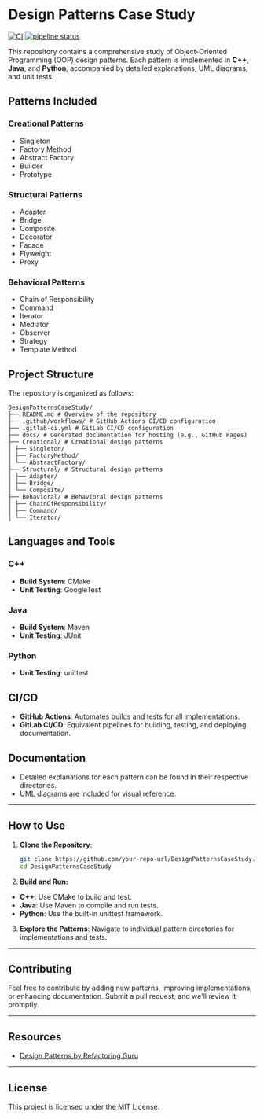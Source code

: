 # Design Patterns Case Study

[![CI](https://github.com/MangaD/Design-Patterns-Case-Study/actions/workflows/ci.yml/badge.svg)](https://github.com/MangaD/Design-Patterns-Case-Study/actions/workflows/ci.yml) [![pipeline status](https://gitlab.com/MangaD/design-patterns-case-study/badges/main/pipeline.svg)](https://gitlab.com/MangaD/design-patterns-case-study/-/commits/main) 

This repository contains a comprehensive study of Object-Oriented Programming (OOP) design patterns. Each pattern is implemented in **C++**, **Java**, and **Python**, accompanied by detailed explanations, UML diagrams, and unit tests.

## Patterns Included

### Creational Patterns
- Singleton
- Factory Method
- Abstract Factory
- Builder
- Prototype

### Structural Patterns
- Adapter
- Bridge
- Composite
- Decorator
- Facade
- Flyweight
- Proxy

### Behavioral Patterns
- Chain of Responsibility
- Command
- Iterator
- Mediator
- Observer
- Strategy
- Template Method

## Project Structure

The repository is organized as follows:

```
DesignPatternsCaseStudy/
├── README.md # Overview of the repository
├── .github/workflows/ # GitHub Actions CI/CD configuration
├── .gitlab-ci.yml # GitLab CI/CD configuration
├── docs/ # Generated documentation for hosting (e.g., GitHub Pages)
├── Creational/ # Creational design patterns
│ ├── Singleton/
│ ├── FactoryMethod/
│ └── AbstractFactory/
├── Structural/ # Structural design patterns
│ ├── Adapter/
│ ├── Bridge/
│ └── Composite/
├── Behavioral/ # Behavioral design patterns
│ ├── ChainOfResponsibility/
│ ├── Command/
│ └── Iterator/
```

## Languages and Tools

### **C++**
- **Build System**: CMake
- **Unit Testing**: GoogleTest

### **Java**
- **Build System**: Maven
- **Unit Testing**: JUnit

### **Python**
- **Unit Testing**: unittest

## CI/CD
- **GitHub Actions**: Automates builds and tests for all implementations.
- **GitLab CI/CD**: Equivalent pipelines for building, testing, and deploying documentation.

## Documentation
- Detailed explanations for each pattern can be found in their respective directories.
- UML diagrams are included for visual reference.

---

## How to Use

1. **Clone the Repository**:
   ```bash
   git clone https://github.com/your-repo-url/DesignPatternsCaseStudy.git
   cd DesignPatternsCaseStudy
   ```

2. **Build and Run:**

- **C++**: Use CMake to build and test.
- **Java**: Use Maven to compile and run tests.
- **Python**: Use the built-in unittest framework.

3. **Explore the Patterns**: Navigate to individual pattern directories for implementations and tests.

---

## Contributing

Feel free to contribute by adding new patterns, improving implementations, or enhancing documentation. Submit a pull request, and we'll review it promptly.

---

## Resources

- [Design Patterns by Refactoring.Guru](https://refactoring.guru/design-patterns)

---

## License

This project is licensed under the MIT License.